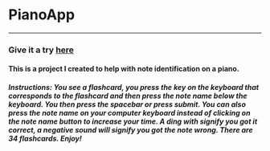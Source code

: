 # PianoApp
--------
### Give it a try [here](http://devbenjamin.com/sites/pianoapp/index.html/)
#### This is a project I created to help with note identification on a piano.
##### Instructions: You see a flashcard, you press the key on the keyboard that corresponds to the flashcard and then press the note name below the keyboard. You then press the spacebar or press submit. You can also press the note name on your computer keyboard instead of clicking on the note name button to increase your time. A ding with signify you got it correct, a negative sound will signify you got the note wrong. There are 34 flashcards. Enjoy!
